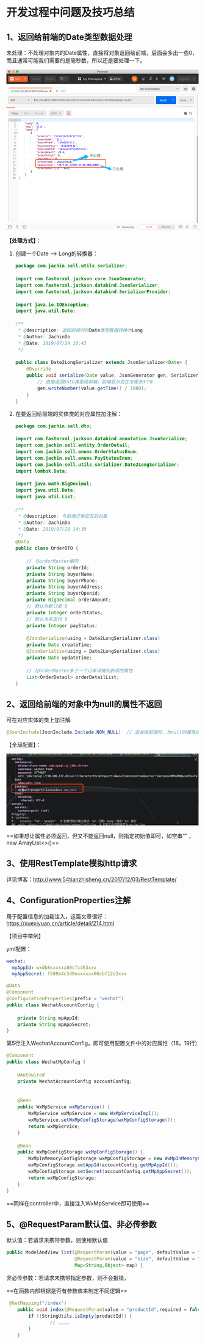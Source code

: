 # 开发过程中问题及技巧总结

## 1、返回给前端的Date类型数据处理



未处理：不处理对象内的Date属性，直接将对象返回给前端，后面会多出一些0，而且通常可能我们需要的是毫秒数，所以还是要处理一下。

![image-20190724171041615](../PicSource/image-20190724171041615.png)



**【处理方式】：**

1. 创建一个Date —> Long的转换器：

   ```java
   package com.jachin.sell.utils.serializer;
   
   import com.fasterxml.jackson.core.JsonGenerator;
   import com.fasterxml.jackson.databind.JsonSerializer;
   import com.fasterxml.jackson.databind.SerializerProvider;
   
   import java.io.IOException;
   import java.util.Date;
   
   /**
    * @description: 返回前段时将Date类型数据转换为Long
    * @Author: JachinDo
    * @Date: 2019/07/24 16:43
    */
   
   public class Date2LongSerializer extends JsonSerializer<Date> {
       @Override
       public void serialize(Date value, JsonGenerator gen, SerializerProvider serializers) throws IOException {
           // 直接返回Date类型给前端，前端显示会在末尾多3个0
           gen.writeNumber(value.getTime() / 1000);
       }
   }
   ```



2. 在要返回给前端的实体类的对应属性加注解：

   ```java
   package com.jachin.sell.dto;
   
   import com.fasterxml.jackson.databind.annotation.JsonSerialize;
   import com.jachin.sell.entity.OrderDetail;
   import com.jachin.sell.enums.OrderStatusEnum;
   import com.jachin.sell.enums.PayStatusEnum;
   import com.jachin.sell.utils.serializer.Date2LongSerializer;
   import lombok.Data;
   
   import java.math.BigDecimal;
   import java.util.Date;
   import java.util.List;
   
   /**
    * @description: 与前端订单交互的对象
    * @Author: JachinDo
    * @Date: 2019/07/20 14:39
    */
   @Data
   public class OrderDTO {
   
       // 与orderMaster相同
       private String orderId;
       private String buyerName;
       private String buyerPhone;
       private String buyerAddress;
       private String buyerOpenid;
       private BigDecimal orderAmount;
       // 默认为新订单 0
       private Integer orderStatus;
       // 默认为未支付 0
       private Integer payStatus;
   
       @JsonSerialize(using = Date2LongSerializer.class)
       private Date createTime;
       @JsonSerialize(using = Date2LongSerializer.class)
       private Date updateTime;
   
       // 比OrderMaster多了一个订单详情列表项的属性
       List<OrderDetail> orderDetailList;
   }
   ```





## 2、返回给前端的对象中为null的属性不返回

可在对应实体的类上加注解

```java
@JsonInclude(JsonInclude.Include.NON_NULL)  // 返会给前端时，为null的属性值不返回
```



【全局配置】：

![image-20190724173430063](../PicSource/image-20190724173430063.png)



==如果想让属性必须返回，但又不能返回null，则指定初始值即可，如空串“” ，new ArrayList<>()==





## 3、使用RestTemplate模拟http请求

详见博客：http://www.54tianzhisheng.cn/2017/12/03/RestTemplate/







## 4、ConfigurationProperties注解

用于配置信息的加载注入，这篇文章很好：https://xuexiyuan.cn/article/detail/214.html

【项目中举例】

yml配置：

```yml
wechat:
  myAppId: wxdb8xxxxxx80cfc463xxx
  myAppSecret: f509e4c3d0exxxxxx66cbf12d3xxx
```





```java
@Data
@Component
@ConfigurationProperties(prefix = "wechat")
public class WechatAccountConfig {

    private String mpAppId;
    private String mpAppSecret;
}
```





第5行注入WechatAccountConfig，即可使用配置文件中的对应属性（18，19行）

```java
@Component
public class WechatMpConfig {

    @Autowired
    private WechatAccountConfig accountConfig;


    @Bean
    public WxMpService wxMpService() {
        WxMpService wxMpService = new WxMpServiceImpl();
        wxMpService.setWxMpConfigStorage(wxMpConfigStorage());
        return wxMpService;
    }

    @Bean
    public WxMpConfigStorage wxMpConfigStorage() {
        WxMpInMemoryConfigStorage wxMpConfigStorage = new WxMpInMemoryConfigStorage();
        wxMpConfigStorage.setAppId(accountConfig.getMpAppId());
        wxMpConfigStorage.setSecret(accountConfig.getMpAppSecret());
        return wxMpConfigStorage;
    }
}
```

==同样在controller中，直接注入WxMpService即可使用==



## 5、@RequestParam默认值、非必传参数

默认值：若请求未携带参数，则使用默认值

```java
public ModelAndView list(@RequestParam(value = "page", defaultValue = "1") Integer page,
                         @RequestParam(value = "size", defaultValue = "10") Integer size,
                         Map<String,Object> map) {
```



非必传参数：若请求未携带指定参数，则不会报错，

==在函数内部根据是否有参数值来制定不同逻辑==

```java
 @GetMapping("/index")
    public void index(@RequestParam(value = "productId",required = false) String productId, Map<String,Object> map) {
        if (!StringUtils.isEmpty(productId)) {
				// 。。。。。
        }
    }
```

